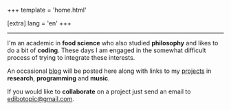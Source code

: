 +++
template = 'home.html'

[extra]
lang = 'en'
+++

---

I'm an academic in **food science** who also studied **philosophy** and likes to do a bit of **coding**.
These days I am engaged in the somewhat difficult process of trying to integrate these interests.

An occasional [blog](@/blog/_index.md) will be posted here along with links to my [projects](@/projects/_index.md) in **research**, **programming** and **music**.

If you would like to **collaborate** on a project just send an email to [edibotopic@gmail.com](mailto:edibotopic@gmail.com).
